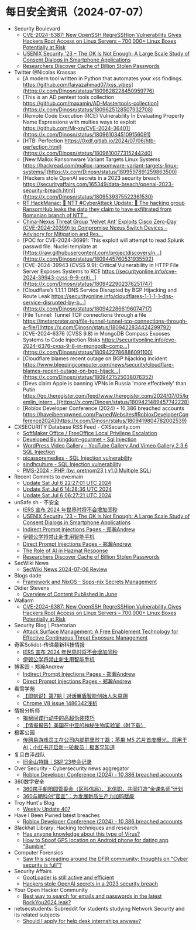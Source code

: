 # 每日安全资讯（2024-07-07）

- Security Boulevard
  - [CVE-2024-6387: New OpenSSH RegreSSHion Vulnerability Gives Hackers Root Access on Linux Servers – 700,000+ Linux Boxes Potentially at Risk](https://securityboulevard.com/2024/07/cve-2024-6387-new-openssh-regresshion-vulnerability-gives-hackers-root-access-on-linux-servers-700000-linux-boxes-potentially-at-risk/)
  - [USENIX Security ’23 – The OK Is Not Enough: A Large Scale Study of Consent Dialogs in Smartphone Applications](https://securityboulevard.com/2024/07/usenix-security-23-the-ok-is-not-enough-a-large-scale-study-of-consent-dialogs-in-smartphone-applications/)
  - [Researchers Discover Cache of Billion Stolen Passwords](https://securityboulevard.com/2024/07/researchers-discover-cache-of-billion-stolen-passwords/)
- Twitter @Nicolas Krassas
  - [A modern tool written in Python that automates your xss findings. https://github.com/faiyazahmad07/xss_vibes](https://x.com/Dinosn/status/1809628228450959776)
  - [This is an AD pentest tools collection https://github.com/maxamin/AD-Mastertools-collection](https://x.com/Dinosn/status/1809625128507932708)
  - [Remote Code Execution (RCE) Vulnerability In Evaluating Property Name Expressions with multies ways to exploit https://github.com/Mr-xn/CVE-2024-36401](https://x.com/Dinosn/status/1809610345109156091)
  - [HTB: Perfection https://0xdf.gitlab.io/2024/07/06/htb-perfection.html](https://x.com/Dinosn/status/1809610077315244240)
  - [New Mallox Ransomware Variant Targets Linux Systems https://hackread.com/mallox-ransomware-variant-targets-linux-systems/](https://x.com/Dinosn/status/1809597891259863500)
  - [Hackers stole OpenAI secrets in a 2023 security breach https://securityaffairs.com/165349/data-breach/openai-2023-security-breach.html](https://x.com/Dinosn/status/1809539375522361530)
  - [RT HackManac: 🚨 NTT #CyberAttack Update: 🚨 The hacking group RansomHub leaks the data they claim to have exfiltrated from Romanian branch of NTT...](https://x.com/Dinosn/status/1809516180614320251)
  - [China-Nexus Threat Group ‘Velvet Ant’ Exploits Cisco Zero-Day (CVE-2024-20399) to Compromise Nexus Switch Devices – Advisory for Mitigation and Res...](https://x.com/Dinosn/status/1809447334125695008)
  - [POC for CVE-2024-36991: This exploit will attempt to read Splunk passwd file. Nuclei template at [https://raw.githubusercontent.com/projectdiscovery/n...](https://x.com/Dinosn/status/1809445760531935592)
  - [CVE-2024-39943 (CVSS 9.9): Critical Vulnerability in HTTP File Server Exposes Systems to RCE https://securityonline.info/cve-2024-39943-cvss-9-9-criti...](https://x.com/Dinosn/status/1809422902376251747)
  - [Cloudflare’s 1.1.1.1 DNS Service Disrupted by BGP Hijacking and Route Leak https://securityonline.info/cloudflares-1-1-1-1-dns-service-disrupted-by-b...](https://x.com/Dinosn/status/1809422866196074717)
  - [File Tunnel: Tunnel TCP connections through a file https://meterpreter.org/file-tunnel-tunnel-tcp-connections-through-a-file/](https://x.com/Dinosn/status/1809422834424299792)
  - [CVE-2024-6376 (CVSS 9.8) in MongoDB Compass Exposes Systems to Code Injection Risks https://securityonline.info/cve-2024-6376-cvss-9-8-in-mongodb-comp...](https://x.com/Dinosn/status/1809422786886091100)
  - [Cloudflare blames recent outage on BGP hijacking incident https://www.bleepingcomputer.com/news/security/cloudflare-blames-recent-outage-on-bgp-hijack...](https://x.com/Dinosn/status/1809421525038076352)
  - [Devs claim Apple is banning VPNs in Russia 'more effectively' than Putin https://go.theregister.com/feed/www.theregister.com/2024/07/05/kremlin_intern...](https://x.com/Dinosn/status/1809421489457742228)
  - [Roblox Developer Conference (2024) - 10,386 breached accounts https://haveibeenpwned.com/PwnedWebsites#RobloxDeveloperConference2024](https://x.com/Dinosn/status/1809419804782002539)
- CXSECURITY Database RSS Feed - CXSecurity.com
  - [SoftMaker Office / FreeOffice Local Privilege Escalation](https://cxsecurity.com/issue/WLB-2024070015)
  - [Developed By kingdom-gourmet - Sql Injection](https://cxsecurity.com/issue/WLB-2024070014)
  - [WordPress Video Gallery - YouTube Gallery And Vimeo Gallery 2.3.6 SQL Injection](https://cxsecurity.com/issue/WLB-2024070013)
  - [picassoremedies - SQL Injection vulnerability](https://cxsecurity.com/issue/WLB-2024070012)
  - [sindhculture - SQL Injection vulnerability](https://cxsecurity.com/issue/WLB-2024070011)
  - [PMS-2024 - PHP (by: oretnom23 ) v1.0 Multiple SQLi](https://cxsecurity.com/issue/WLB-2024070010)
- Recent Commits to cve:main
  - [Update Sat Jul  6 22:27:01 UTC 2024](https://github.com/trickest/cve/commit/e2fa0c01d4229681e9a8f48da51c802a318e34c3)
  - [Update Sat Jul  6 14:28:36 UTC 2024](https://github.com/trickest/cve/commit/29b0470a2f1f80dd4a0f48c6314a4251839e3afe)
  - [Update Sat Jul  6 06:27:21 UTC 2024](https://github.com/trickest/cve/commit/c3735a071b4b9073d36ff115e6ce6b75db9e5351)
- unSafe.sh - 不安全
  - [IERS 宣布 2024 年世界时将不会增加闰秒](https://buaq.net/go-249159.html)
  - [USENIX Security ’23 – The OK Is Not Enough: A Large Scale Study of Consent Dialogs in Smartphone Applications](https://buaq.net/go-249156.html)
  - [Indirect Prompt Injections Pages - 郑瀚Andrew](https://buaq.net/go-249152.html)
  - [伊顿公学将禁止新生用智能手机](https://buaq.net/go-249160.html)
  - [Direct Prompt Injections Pages - 郑瀚Andrew](https://buaq.net/go-249153.html)
  - [The Role of AI in Hazmat Response](https://buaq.net/go-249161.html)
  - [Researchers Discover Cache of Billion Stolen Passwords](https://buaq.net/go-249157.html)
- SecWiki News
  - [SecWiki News 2024-07-06 Review](http://www.sec-wiki.com/?2024-07-06)
- Blogs  dade
  - [Framework and NixOS - Sops-nix Secrets Management](https://0xda.de/blog/2024/07/framework-and-nixos-sops-nix-secrets-management/)
- Didier Stevens
  - [Overview of Content Published in June](https://blog.didierstevens.com/2024/07/06/overview-of-content-published-in-june-9/)
- Wallarm
  - [CVE-2024-6387: New OpenSSH RegreSSHion Vulnerability Gives Hackers Root Access on Linux Servers – 700,000+ Linux Boxes Potentially at Risk](https://lab.wallarm.com/new-openssh-regresshion-vulnerability-gives-hackers-root-access-on-linux-servers-700000-linux-boxes-potentially-at-risk/)
- Security Blog | Praetorian
  - [Attack Surface Management: A Free Enablement Technology for Effective Continuous Threat Exposure Management](https://www.praetorian.com/blog/attack-surface-management-free-enablement-technology-continuous-threat-exposure-management/)
- 奇客Solidot–传递最新科技情报
  - [IERS 宣布 2024 年世界时将不会增加闰秒](https://www.solidot.org/story?sid=78623)
  - [伊顿公学将禁止新生用智能手机](https://www.solidot.org/story?sid=78622)
- 博客园 - 郑瀚Andrew
  - [Indirect Prompt Injections Pages - 郑瀚Andrew](https://www.cnblogs.com/LittleHann/p/18288046)
  - [Direct Prompt Injections Pages - 郑瀚Andrew](https://www.cnblogs.com/LittleHann/p/18247102)
- 看雪学苑
  - [【即刻说】第7期 | 对话翼盾智能创始人朱易翔](https://mp.weixin.qq.com/s?__biz=MjM5NTc2MDYxMw==&mid=2458562487&idx=1&sn=83263250fb5037b9170477177007841f&chksm=b18d9f3d86fa162bf6aeb2c28bffc05acac91d5edda8b01fdee307654ab42e48965fa084439e&scene=58&subscene=0#rd)
  - [Chrome V8 issue 1486342浅析](https://mp.weixin.qq.com/s?__biz=MjM5NTc2MDYxMw==&mid=2458562487&idx=2&sn=b2d6ad2776d37f416933e1439f244430&chksm=b18d9f3d86fa162b5edfd1c8e616c9ea5460cf21afc5d41cfd8122fbc73830c61f125c8a4960&scene=58&subscene=0#rd)
- 情报分析师
  - [揭秘间谍行动中的高超伪装技巧](https://mp.weixin.qq.com/s?__biz=MzA3Mjc1MTkwOA==&mid=2650551976&idx=1&sn=c34f8774c4b277bd74d2b79ff2581004&chksm=871118e3b06691f588155334a250a4f96c37658ffa6087617e4b89cd460201a62c2dcbdd6140&scene=58&subscene=0#rd)
  - [【情报报告】美国在中亚的神秘生物实验室（附下载）](https://mp.weixin.qq.com/s?__biz=MzA3Mjc1MTkwOA==&mid=2650551976&idx=2&sn=bb20eb1b218fbbd2554f6a97497adbab&chksm=871118e3b06691f5d8b1dde6f51751e3a52427fd9887e3cc48a79659056f33a2d37865e94ac1&scene=58&subscene=0#rd)
- 极客公园
  - [传网易游戏员工在公司内部群里怼丁磊；苹果 M5 芯片首度曝光，将用于AI；小红书开启新一轮裁员｜极客早知道](https://mp.weixin.qq.com/s?__biz=MTMwNDMwODQ0MQ==&mid=2653046891&idx=1&sn=4e057685177ea04f5b0ae4e69a1a8941&chksm=7e5735dd4920bccb54888eb909416483bb29d28617775b6147a4535767021503dbb139939501&scene=58&subscene=0#rd)
- 复旦白泽战队
  - [旧金山特辑｜S&P‘23参会记录](https://mp.weixin.qq.com/s?__biz=MzU4NzUxOTI0OQ==&mid=2247490447&idx=1&sn=6406634b1e200ab85768cce1e9b0154c&chksm=fdeb9ff1ca9c16e739b0f3254c3a3847b9f41a5c174140e2a39e59d6b217f12a45505861a7d7&scene=58&subscene=0#rd)
- Over Security - Cybersecurity news aggregator
  - [Roblox Developer Conference (2024) - 10,386 breached accounts](https://haveibeenpwned.com/PwnedWebsites#RobloxDeveloperConference2024)
- 360数字安全
  - [360携手朝阳园管委会（区科信局）、北信职，共同打造“金课名师”计划](https://mp.weixin.qq.com/s?__biz=MzA4MTg0MDQ4Nw==&mid=2247572769&idx=1&sn=9acb17644fa7f420bc7db69db5f03cd3&chksm=9f8d4d29a8fac43fe2c6c9a9549f80bd0a265861a05eeea25c879f89c04196214218cb660e34&scene=58&subscene=0#rd)
  - [360与朝科创“官宣”：为发展新质生产力加码赋能](https://mp.weixin.qq.com/s?__biz=MzA4MTg0MDQ4Nw==&mid=2247572769&idx=2&sn=3c6a346a7c73a7e9e67c86423c4643bb&chksm=9f8d4d29a8fac43fb9f4e78f142f1f2ba6a878c9fbfb7cd90d1f78c73328200adbf58492257f&scene=58&subscene=0#rd)
- Troy Hunt's Blog
  - [Weekly Update 407](https://www.troyhunt.com/weekly-update-407/)
- Have I Been Pwned latest breaches
  - [Roblox Developer Conference (2024) - 10,386 breached accounts](https://haveibeenpwned.com/PwnedWebsites#RobloxDeveloperConference2024)
- Blackhat Library: Hacking techniques and research
  - [Has anyone knowledge about this type of Virus?](https://www.reddit.com/r/blackhat/comments/1dwlysb/has_anyone_knowledge_about_this_type_of_virus/)
  - [How to Spoof GPS location on Android phone for dating app "Bumble"](https://www.reddit.com/r/blackhat/comments/1dweet6/how_to_spoof_gps_location_on_android_phone_for/)
- Computer Forensics
  - [Saw this spreading around the DFIR community; thoughts on "Cyber security is full"?](https://www.reddit.com/r/computerforensics/comments/1dwwb0b/saw_this_spreading_around_the_dfir_community/)
- Security Affairs
  - [GootLoader is still active and efficient](https://securityaffairs.com/165368/malware/gootloader-malware-is-still-active.html)
  - [Hackers stole OpenAI secrets in a 2023 security breach](https://securityaffairs.com/165349/data-breach/openai-2023-security-breach.html)
- Your Open Hacker Community
  - [Best way to search for emails and passwords in the latest RockYou2024 leak?](https://www.reddit.com/r/HowToHack/comments/1dwx446/best_way_to_search_for_emails_and_passwords_in/)
- netsecstudents: Subreddit for students studying Network Security and its related subjects
  - [Should I apply for help desk internships anyway?](https://www.reddit.com/r/netsecstudents/comments/1dwrup7/should_i_apply_for_help_desk_internships_anyway/)
